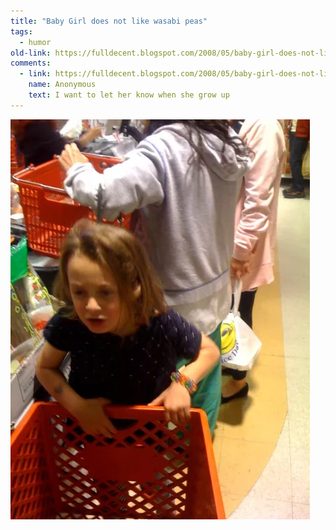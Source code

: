 ```yaml
---
title: "Baby Girl does not like wasabi peas"
tags: 
  - humor	
old-link: https://fulldecent.blogspot.com/2008/05/baby-girl-does-not-like-wasabi-peas.html
comments:
  - link: https://fulldecent.blogspot.com/2008/05/baby-girl-does-not-like-wasabi-peas.html?showComment=1210733700000#c2314577410439677499
    name: Anonymous
    text: I want to let her know when she grow up
---
```


![Too spicy](/assets/images/2008-05-10-dont-like-wasabi-peas.webp)
